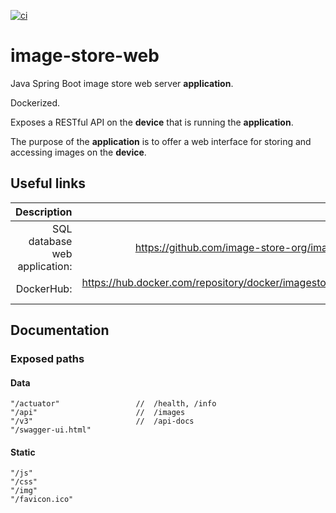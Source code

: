 [![ci](https://github.com/vartdalen/image-store-web/workflows/ci/badge.svg)](https://github.com/vartdalen/image-store-web/actions?workflow=ci)

# image-store-web
Java Spring Boot image store web server **application**.

Dockerized.

Exposes a RESTful API on the **device** that is running the **application**.

The purpose of the **application** is to offer a web interface for storing and accessing images on the **device**.

## Useful links

| Description | Link |
| ------:| -----------:|
| SQL database web application: | https://github.com/image-store-org/image-store-sql
| DockerHub: | https://hub.docker.com/repository/docker/imagestoreorg/image-store-web


## Documentation

### Exposed paths

#### Data
```
"/actuator"	                //  /health, /info
"/api"	                    //  /images
"/v3"                      	//  /api-docs
"/swagger-ui.html"
```

#### Static
```
"/js"
"/css"
"/img"
"/favicon.ico"
```
